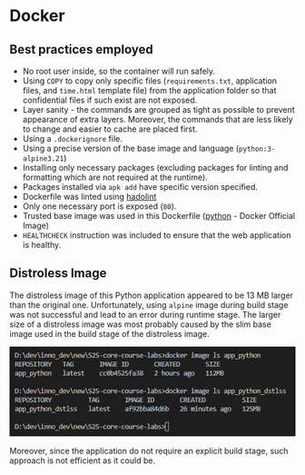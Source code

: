 # Docker

## Best practices employed

- No root user inside, so the container will run safely.
- Using `COPY` to copy only specific files (`requirements.txt`, application files, and `time.html` template file) from the application folder so that confidential files if such exist are not exposed.
- Layer sanity - the commands are grouped as tight as possible to prevent appearance of extra layers. Moreover, the commands that are less likely to change and easier to cache are placed first.
- Using a `.dockerignore` file.
- Using a precise version of the base image and language (`python:3-alpine3.21`)
- Installing only necessary packages (excluding packages for linting and formatting which are not required at the runtime).
- Packages installed via `apk add` have specific version specified.
- Dockerfile was linted using [hadolint](https://hadolint.github.io/hadolint/)
- Only one necessary port is exposed (`80`).
- Trusted base image was used in this Dockerfile ([python](https://hub.docker.com/_/python) - Docker Official Image)
- `HEALTHCHECK` instruction was included to ensure that the web application is healthy.

## Distroless Image

The distroless image of this Python application appeared to be 13 MB larger than the original one. Unfortunately, using `alpine` image during build stage was not successful and lead to an error during runtime stage.
The larger size of a distroless image was most probably caused by the slim base image used in the build stage of the distroless image.

![docker_python.png](docker_python.png "Size comparison")

Moreover, since the application do not require an explicit build stage, such approach is not efficient as it could be.
